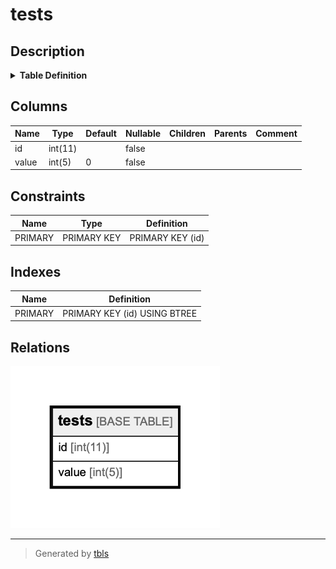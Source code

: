 # tests

## Description

<details>
<summary><strong>Table Definition</strong></summary>

```sql
CREATE TABLE `tests` (
  `id` int(11) NOT NULL AUTO_INCREMENT,
  `value` int(5) NOT NULL DEFAULT '0',
  PRIMARY KEY (`id`)
) ENGINE=InnoDB AUTO_INCREMENT=11 DEFAULT CHARSET=utf8mb4 COLLATE=utf8mb4_bin
```

</details>

## Columns

| Name  | Type    | Default | Nullable | Children | Parents | Comment |
| ----- | ------- | ------- | -------- | -------- | ------- | ------- |
| id    | int(11) |         | false    |          |         |         |
| value | int(5)  | 0       | false    |          |         |         |

## Constraints

| Name    | Type        | Definition       |
| ------- | ----------- | ---------------- |
| PRIMARY | PRIMARY KEY | PRIMARY KEY (id) |

## Indexes

| Name    | Definition                   |
| ------- | ---------------------------- |
| PRIMARY | PRIMARY KEY (id) USING BTREE |

## Relations

![er](tests.png)

---

> Generated by [tbls](https://github.com/k1LoW/tbls)
